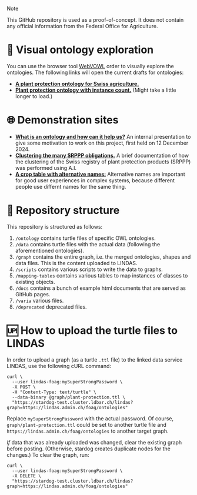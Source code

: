 > [!NOTE]
> This GitHub repository is used as a proof-of-concept. It does not contain any official information from the Federal Office for Agriculture.

# 🧐 Visual ontology exploration

You can use the browser tool [WebVOWL](https://github.com/VisualDataWeb/WebVOWL) order to visually explore the ontologies. The following links will open the current drafts for ontologies:

- [**A plant protection ontology for Swiss agriculture.**](https://service.tib.eu/webvowl/#iri=https://raw.githubusercontent.com/blw-ofag-ufag/ontology/refs/heads/main/ontology/plant-protection-ontology.ttl)
- [**Plant protection ontology with instance count.**](https://service.tib.eu/webvowl/#iri=https://raw.githubusercontent.com/blw-ofag-ufag/ontology/refs/heads/main/graph/plant-protection.ttl) (Might take a little longer to load.)

# 🌐 Demonstration sites

- [**What is an ontology and how can it help us?**](https://blw-ofag-ufag.github.io/ontology/presentation) An internal presentation to give some motivation to work on this project, first held on 12 December 2024.
- [**Clustering the many SRPPP obligations.**](https://blw-ofag-ufag.github.io/ontology/embeddings) A brief documentation of how the clustering of the Swiss registry of plant protection products (SRPPP) was performed using A.I.
- [**A crop table with alternative names:**](https://blw-ofag-ufag.github.io/ontology/crop-table) Alternative names are important for good user experiences in complex systems, because different people use differnt names for the same thing.

# 📂 Repository structure

This repository is structured as follows:

1. `/ontology` contains turtle files of specific OWL ontologies.
2. `/data` contains turtle files with the actual data (following the aforementioned ontologies).
3. `/graph` contains the entire graph, i.e. the merged ontologies, shapes and data files. This is the content uploaded to LINDAS.
4. `/scripts` contains various scripts to write the data to graphs.
5. `/mapping-tables` contains various tables to map instances of classes to existing objects.
6. `/docs` contains a bunch of example html documents that are served as GitHub pages.
7. `/varia` various files.
8. `/deprecated` deprecated files.

# 🆙 How to upload the turtle files to LINDAS

In order to upload a graph (as a turtle `.ttl` file) to the linked data service LINDAS, use the following cURL command:

```curl
curl \
  --user lindas-foag:mySuperStrongPassword \
  -X POST \
  -H "Content-Type: text/turtle" \
  --data-binary @graph/plant-protection.ttl \
  "https://stardog-test.cluster.ldbar.ch/lindas?graph=https://lindas.admin.ch/foag/ontologies"
```

Replace `mySuperStrongPassword` with the actual password. Of course, `graph/plant-protection.ttl` could be set to another turtle file and `https://lindas.admin.ch/foag/ontologies` to another target graph.

*If* data that was already uploaded was changed, clear the existing graph before posting. (Otherwise, stardog creates duplicate nodes for the changes.) To clear the graph, run:

```curl
curl \
  --user lindas-foag:mySuperStrongPassword \
  -X DELETE \
  "https://stardog-test.cluster.ldbar.ch/lindas?graph=https://lindas.admin.ch/foag/ontologies"
```
